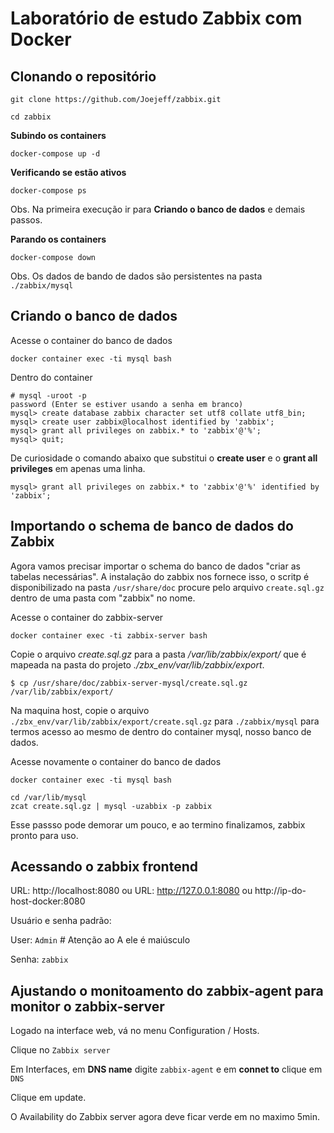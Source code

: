 # Laboratório de estudo Zabbix com Docker

## Clonando o repositório

`git clone https://github.com/Joejeff/zabbix.git`

`cd zabbix`

**Subindo os containers**

`docker-compose up -d`

**Verificando se estão ativos**

`docker-compose ps`

Obs. Na primeira execução ir para **Criando o banco de dados** e demais passos.

**Parando os containers**

`docker-compose down`

Obs. Os dados de bando de dados são persistentes na pasta `./zabbix/mysql`

## Criando o banco de dados

Acesse o container do banco de dados

`docker container exec -ti mysql bash`

Dentro do container 

```
# mysql -uroot -p
password (Enter se estiver usando a senha em branco)
mysql> create database zabbix character set utf8 collate utf8_bin;
mysql> create user zabbix@localhost identified by 'zabbix';
mysql> grant all privileges on zabbix.* to 'zabbix'@'%';
mysql> quit;
```

De curiosidade o comando abaixo que substitui o **create user** e o **grant all privileges** em apenas uma linha.

`mysql> grant all privileges on zabbix.* to 'zabbix'@'%' identified by 'zabbix';`


## Importando o schema de banco de dados do Zabbix

Agora vamos precisar importar o schema do banco de dados "criar as tabelas necessárias".
A instalação do zabbix nos fornece isso, o scritp é disponibilizado na pasta `/usr/share/doc` procure pelo arquivo `create.sql.gz` dentro de uma pasta com "zabbix" no nome.

Acesse o container do zabbix-server

`docker container exec -ti zabbix-server bash`

Copie o arquivo *create.sql.gz* para a pasta */var/lib/zabbix/export/* que é mapeada na pasta do projeto *./zbx_env/var/lib/zabbix/export*.

`$ cp /usr/share/doc/zabbix-server-mysql/create.sql.gz /var/lib/zabbix/export/`

Na maquina host, copie o arquivo `./zbx_env/var/lib/zabbix/export/create.sql.gz` para `./zabbix/mysql` para termos acesso ao mesmo de dentro do container mysql, nosso banco de dados.


Acesse novamente o container do banco de dados

`docker container exec -ti mysql bash`

```
cd /var/lib/mysql
zcat create.sql.gz | mysql -uzabbix -p zabbix
```
Esse passso pode demorar um pouco, e ao termino finalizamos, zabbix pronto para uso.

## Acessando o zabbix frontend

URL: http://localhost:8080
ou
URL: http://127.0.0.1:8080
ou
http://ip-do-host-docker:8080

Usuário e senha padrão:

User: `Admin`  # Atenção ao A ele é maiúsculo

Senha: `zabbix`


## Ajustando o monitoamento do zabbix-agent para monitor o zabbix-server

Logado na interface web, vá no menu Configuration / Hosts.

Clique no `Zabbix server`

Em Interfaces, em **DNS name** digite `zabbix-agent` e em **connet to** clique em `DNS`

Clique em update.

O Availability do Zabbix server agora deve ficar verde em no maximo 5min.
